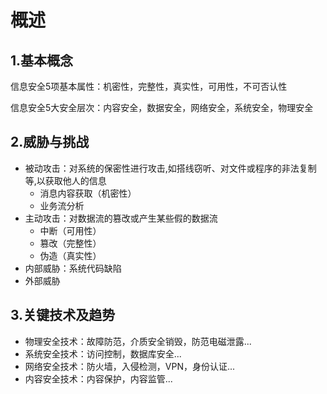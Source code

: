 # 概述

## 1.基本概念

信息安全5项基本属性：机密性，完整性，真实性，可用性，不可否认性

信息安全5大安全层次：内容安全，数据安全，网络安全，系统安全，物理安全



## 2.威胁与挑战

* 被动攻击：对系统的保密性进行攻击,如搭线窃听、对文件或程序的非法复制等,以获取他人的信息
  * 消息内容获取（机密性）
  * 业务流分析
* 主动攻击：对数据流的篡改或产生某些假的数据流
  * 中断（可用性）
  * 篡改（完整性）
  * 伪造（真实性）
* 内部威胁：系统代码缺陷
* 外部威胁



## 3.关键技术及趋势

* 物理安全技术：故障防范，介质安全销毁，防范电磁泄露...
* 系统安全技术：访问控制，数据库安全...
* 网络安全技术：防火墙，入侵检测，VPN，身份认证...
* 内容安全技术：内容保护，内容监管...

